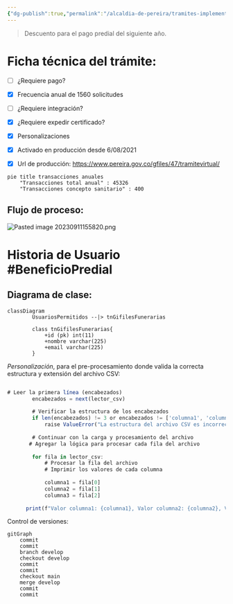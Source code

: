 ```yaml
---
{"dg-publish":true,"permalink":"/alcaldia-de-pereira/tramites-implementados/tramite-beneficio-predial/","tags":["SecretaríaDesarrolloRural","SecretaríaDeHacienda"]}
---
```


>Descuento para el pago predial del siguiente año.

# Ficha técnica del trámite:

- [ ] ¿Requiere pago?  
- [x] Frecuencia anual de 1560 solicitudes
- [ ] ¿Requiere integración?
- [x] ¿Requiere expedir certificado?
- [x] Personalizaciones
- [x] Activado en producción desde 6/08/2021
- [x] Url de producción: https://www.pereira.gov.co/gfiles/47/tramitevirtual/



```mermaid
pie title transacciones anuales
    "Transacciones total anual" : 45326
    "Transacciones concepto sanitario" : 400
```



## Flujo de proceso:

![Pasted image 20230911155820.png](/img/user/Pasted%20image%2020230911155820.png)

# Historia de Usuario #BeneficioPredial


## Diagrama de clase: 


```mermaid 
classDiagram
        UsuariosPermitidos --|> tnGifilesFunerarias
        
        class tnGifilesFunerarias{
            +id (pk) int(11)
            +nombre varchar(225)
            +email varchar(225)
        }
```


*Personalización*, para el pre-procesamiento donde valida la correcta estructura y extensión del archivo CSV:

``` javascript

# Leer la primera línea (encabezados)
        encabezados = next(lector_csv)
        
        # Verificar la estructura de los encabezados
        if len(encabezados) != 3 or encabezados != ['columna1', 'columna2', 'columna3']:
            raise ValueError("La estructura del archivo CSV es incorrecta.")
        
        # Continuar con la carga y procesamiento del archivo
       # Agregar la lógica para procesar cada fila del archivo
        
        for fila in lector_csv:
            # Procesar la fila del archivo
            # Imprimir los valores de cada columna
            
            columna1 = fila[0]
            columna2 = fila[1]
            columna3 = fila[2]
            
      print(f"Valor columna1: {columna1}, Valor columna2: {columna2}, Valor columna3: {columna3}")

``` 



Control de versiones:


```mermaid
gitGraph
    commit
    commit
    branch develop
    checkout develop
    commit
    commit
    checkout main
    merge develop
    commit
    commit
```




